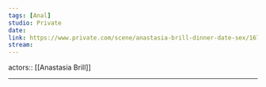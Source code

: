 ```yaml
---
tags: [Anal]
studio: Private
date: 
link: https://www.private.com/scene/anastasia-brill-dinner-date-sex/16781
stream: 
---
```

actors::  [[Anastasia Brill]]
***
